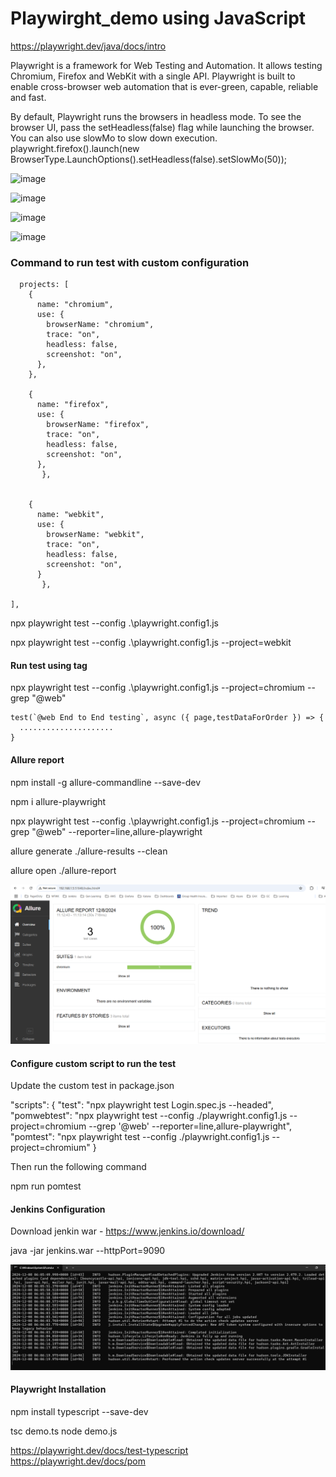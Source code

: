 # Playwirght_demo using JavaScript
https://playwright.dev/java/docs/intro 

Playwright is a framework for Web Testing and Automation. It allows testing Chromium, Firefox and WebKit with a single API. Playwright is built to enable cross-browser web automation that is ever-green, capable, reliable and fast.

By default, Playwright runs the browsers in headless mode. To see the browser UI, pass the setHeadless(false) flag while launching the browser. You can also use slowMo to slow down execution. 
 playwright.firefox().launch(new BrowserType.LaunchOptions().setHeadless(false).setSlowMo(50));

 ![image](https://github.com/gomathi1996/Playwirght_demo/assets/30540632/6266cfa9-9c49-42dd-a0d6-57e0f5983cdd)

![image](https://github.com/gomathi1996/Playwirght_demo/assets/30540632/fb3292e3-93a5-492f-a0b8-8494daca7401)

![image](https://github.com/gomathi1996/Playwirght_demo/assets/30540632/0d211526-a1bd-41c8-9c4a-5803c5ecfca5)

![image](https://github.com/gomathi1996/Playwirght_demo/assets/30540632/d6663845-a18c-421d-99a4-62590726ab3d)

### Command to run test with custom configuration
```
  projects: [
    {
      name: "chromium",
      use: {
        browserName: "chromium",
        trace: "on",
        headless: false,
        screenshot: "on",
      },
    },

    {
      name: "firefox",
      use: { 
        browserName: "firefox",
        trace: "on",
        headless: false,
        screenshot: "on",
      },
       },
 

    {
      name: "webkit",
      use: { 
        browserName: "webkit",
        trace: "on",
        headless: false,
        screenshot: "on",
      }
       },
      
],
```
npx playwright test --config .\playwright.config1.js 

npx playwright test --config .\playwright.config1.js --project=webkit

#### Run test using tag
npx playwright test --config .\playwright.config1.js --project=chromium --grep "@web"
```
test(`@web End to End testing`, async ({ page,testDataForOrder }) => {
  .....................
}
```

#### Allure report
npm install -g allure-commandline --save-dev

npm i allure-playwright

npx playwright test --config .\playwright.config1.js --project=chromium --grep "@web" --reporter=line,allure-playwright

allure generate ./allure-results --clean

allure open ./allure-report

![alt text](image.png)

#### Configure custom script to run the test

Update the custom test in package.json

  "scripts": {
    "test": "npx playwright test Login.spec.js --headed",
    "pomwebtest": "npx playwright test --config ./playwright.config1.js --project=chromium --grep '@web' --reporter=line,allure-playwright",
    "pomtest": "npx playwright test --config ./playwright.config1.js --project=chromium"
  }
  
  Then run the following command

  npm run pomtest

  #### Jenkins Configuration

  Download jenkin war - https://www.jenkins.io/download/

  java -jar jenkins.war --httpPort=9090

  ![alt text](image-1.png)

  #### Playwright Installation

  npm install typescript --save-dev
  
  tsc demo.ts
  node demo.js 

  https://playwright.dev/docs/test-typescript
  https://playwright.dev/docs/pom